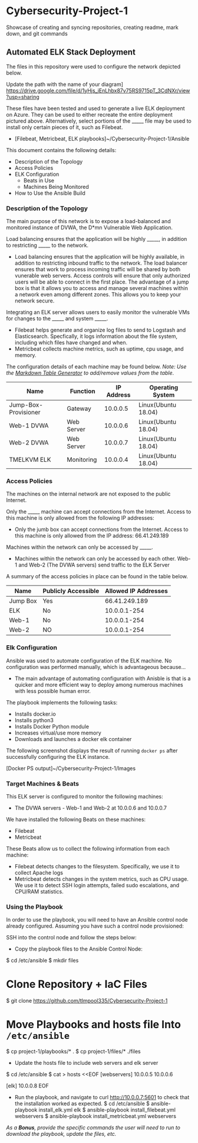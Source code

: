 # Cybersecurity-Project-1
Showcase of creating and syncing repositories, creating readme, mark down, and git commands
## Automated ELK Stack Deployment

The files in this repository were used to configure the network depicted below.

Update the path with the name of your diagram] https://drive.google.com/file/d/1yHjs_iEnLhbx87v75RS9715pT_3CdNXr/view?usp=sharing

These files have been tested and used to generate a live ELK deployment on Azure. They can be used to either recreate the entire deployment pictured above. Alternatively, select portions of the _____ file may be used to install only certain pieces of it, such as Filebeat.

  - [Filebeat, Metricbeat, ELK playbooks]~/Cybersecurity-Project-1/Ansible

This document contains the following details:
- Description of the Topology
- Access Policies
- ELK Configuration
  - Beats in Use
  - Machines Being Monitored
- How to Use the Ansible Build


### Description of the Topology

The main purpose of this network is to expose a load-balanced and monitored instance of DVWA, the D*mn Vulnerable Web Application.

Load balancing ensures that the application will be highly _____, in addition to restricting _____ to the network.
- Load balancing ensures that the application will be highly available, in addition to restricting inbound traffic to the network. The load balancer ensures that work to process incoming traffic will be shared by both vunerable web servers. Access controls will ensure that only authorized users will be able to connect in the first place. The advantage of a jump box is that it allows you to access and manage several machines within a network even among different zones. This allows you to keep your network secure. 

Integrating an ELK server allows users to easily monitor the vulnerable VMs for changes to the _____ and system _____.
- Filebeat helps generate and organize log files to send to Logstash and Elasticsearch. Specfically, it logs information about the file system, including which files have changed and when. 
- Metricbeat collects machine metrics, such as uptime, cpu usage, and memory. 

The configuration details of each machine may be found below.
_Note: Use the [Markdown Table Generator](http://www.tablesgenerator.com/markdown_tables) to add/remove values from the table_.

| Name                 | Function | IP Address | Operating System  |
|----------------------|----------|------------|------------------ |
| Jump-Box-Provisioner |Gateway   | 10.0.0.5   |Linux(Ubuntu 18.04)|           
| Web-1 DVWA           |Web Server| 10.0.0.6   |Linux(Ubuntu 18.04)|
| Web-2 DVWA           |Web Server| 10.0.0.7   |Linux(Ubuntu 18.04)|
| TMELKVM ELK          |Monitoring| 10.0.0.4   |Linux(Ubuntu 18.04)|

### Access Policies

The machines on the internal network are not exposed to the public Internet. 

Only the _____ machine can accept connections from the Internet. Access to this machine is only allowed from the following IP addresses:
- Only the jumb box can accept connections from the Internet. Access to this machine is only allowed from the IP address: 66.41.249.189

Machines within the network can only be accessed by _____.
- Machines within the network can only be accessed by each other. Web-1 and Web-2 (The DVWA servers) send traffic to the ELK Server

A summary of the access policies in place can be found in the table below.

| Name     | Publicly Accessible | Allowed IP Addresses |
|----------|---------------------|----------------------|
| Jump Box | Yes                 | 66.41.249.189        |
| ELK      | No                  | 10.0.0.1-254         |
| Web-1    | No                  | 10.0.0.1-254         |
| Web-2    | NO                  | 10.0.0.1-254         |
### Elk Configuration

Ansible was used to automate configuration of the ELK machine. No configuration was performed manually, which is advantageous because...
- The main advantage of automating configuration with Anisble is that is a quicker and more efficient way to deploy among numerous machines with less possible human error. 

The playbook implements the following tasks:
- Installs docker.io
- Installs python3
- Installs Docker Python module
- Increases virtual/use more memory
- Downloads and launches a docker elk container

The following screenshot displays the result of running `docker ps` after successfully configuring the ELK instance.

[Docker PS output]~/Cybersecurity-Project-1/Images

### Target Machines & Beats
This ELK server is configured to monitor the following machines:
- The DVWA servers - Web-1 and Web-2 at  10.0.0.6 and 10.0.0.7

We have installed the following Beats on these machines:
- Filebeat
- Metricbeat

These Beats allow us to collect the following information from each machine:
- Filebeat detects changes to the filesystem. Specifically, we use it to collect Apache logs
- Metricbeat detects changes in the system metrics, such as CPU usage. We use it to detect SSH login attempts, failed sudo escalations, and CPU/RAM statistics. 

### Using the Playbook
In order to use the playbook, you will need to have an Ansible control node already configured. Assuming you have such a control node provisioned: 

SSH into the control node and follow the steps below:
- Copy the playbook files to the Ansible Control Node:

$ cd /etc/ansible
$ mkdir files
# Clone Repository + IaC Files
$ git clone https://github.com/tlmpool335/Cybersecurity-Project-1
# Move Playbooks and hosts file Into `/etc/ansible`
$ cp project-1/playbooks/* .
$ cp project-1/files/* ./files

- Update the hosts file to include web servers and elk server

$ cd /etc/ansible
$ cat > hosts <<EOF
[webservers]
10.0.0.5
10.0.0.6

[elk]
10.0.0.8
EOF
- Run the playbook, and navigate to curl http://10.0.0.7:5601 to check that the installation worked as expected.
$ cd /etc/ansible
$ ansible-playbook install_elk.yml elk
$ ansible-playbook install_filebeat.yml webservers
$ ansible-playbook install_metricbeat.yml webservers

_As a **Bonus**, provide the specific commands the user will need to run to download the playbook, update the files, etc._
